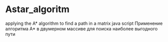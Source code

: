# Astar_algoritm
applying the A* algorithm to find a path in a matrix java script
Применение алгоритма A* в двумерном массиве  для поиска наиболее выгодного пути
